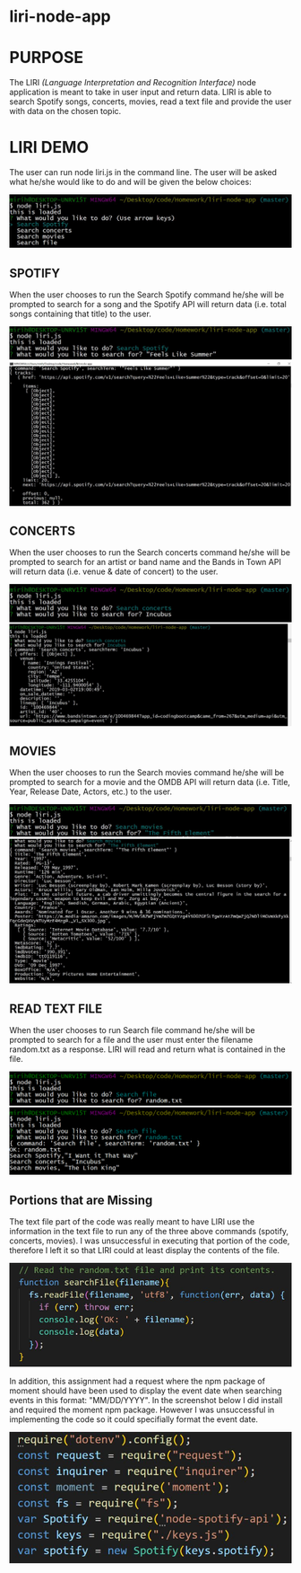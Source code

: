 # liri-node-app

# **PURPOSE**

The LIRI *(_Language_ Interpretation and Recognition Interface)* node application is meant to take in user input and return data. LIRI is able to search Spotify songs, concerts, movies, read a text file and provide the user with data on the chosen topic.

# **LIRI DEMO**

The user can run node liri.js in the command line. The user will be asked what he/she would like to do and will be given the below choices:

![](Images/Command.png)

## **SPOTIFY**

When the user chooses to run the Search Spotify command he/she will be prompted to search for a song and the Spotify API will return data (i.e. total songs containing that title) to the user.

![](Images/Spotify.png)
![](Images/Spotify2.png)

## **CONCERTS**

When the user chooses to run the Search concerts command he/she will be prompted to search for an artist or band name and the Bands in Town API will return data (i.e. venue & date of concert) to the user.

![](Images/Concert.png)
![](Images/Concert2.png)

## **MOVIES**

When the user chooses to run the Search movies command he/she will be prompted to search for a movie and the OMDB API will return data (i.e. Title, Year, Release Date, Actors, etc.) to the user.

![](Images/Movie.png)
![](Images/Movie2.png)

## **READ TEXT FILE**

When the user chooses to run Search file command he/she will be prompted to search for a file and the user must enter the filename random.txt as a response. LIRI will read and return what is contained in the file. 

![](Images/File.PNG)
![](Images/File2.PNG)

## **Portions that are Missing**
The text file part of the code was really meant to have LIRI use the information in the text file to run any of the three above commands (spotify, concerts, movies). I was unsuccessful in executing that portion of the code, therefore I left it so that LIRI could at least display the contents of the file.

![](Images/7.png)

In addition, this assignment had a request where the npm package of moment should have been used to display the event date when searching events in this format: "MM/DD/YYYY". In the screenshot below I did install and required the moment npm package. However I was unsuccessful in implementing the code so it could specifially format the event date.

![](Images/1.png)

